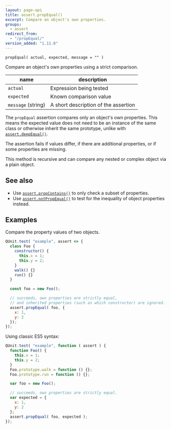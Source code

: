 ```yaml
---
layout: page-api
title: assert.propEqual()
excerpt: Compare an object's own properties.
groups:
  - assert
redirect_from:
  - "/propEqual/"
version_added: "1.11.0"
---
```


`propEqual( actual, expected, message = "" )`

Compare an object's own properties using a strict comparison.

| name | description |
|------|-------------|
| `actual` | Expression being tested |
| `expected` | Known comparison value |
| `message` (string) | A short description of the assertion |

The `propEqual` assertion compares only an object's own properties. This means the expected value does not need to be an instance of the same class or otherwise inherit the same prototype, unlike with [`assert.deepEqual()`](./deepEqual.md).

The assertion fails if values differ, if there are additional properties, or if some properties are missing.

This method is recursive and can compare any nested or complex object via a plain object.

## See also

* Use [`assert.propContains()`](./propContains.md) to only check a subset of properties.
* Use [`assert.notPropEqual()`](./notPropEqual.md) to test for the inequality of object properties instead.

## Examples

Compare the property values of two objects.

```js
QUnit.test( "example", assert => {
  class Foo {
    constructor() {
      this.x = 1;
      this.y = 2;
    }
    walk() {}
    run() {}
  }

  const foo = new Foo();

  // succeeds, own properties are strictly equal,
  // and inherited properties (such as which constructor) are ignored.
  assert.propEqual( foo, {
    x: 1,
    y: 2
  });
});
```

Using classic ES5 syntax:

```js
QUnit.test( "example", function ( assert ) {
  function Foo() {
    this.x = 1;
    this.y = 2;
  }
  Foo.prototype.walk = function () {};
  Foo.prototype.run = function () {};

  var foo = new Foo();

  // succeeds, own properties are strictly equal.
  var expected = {
    x: 1,
    y: 2
  };
  assert.propEqual( foo, expected );
});
```
